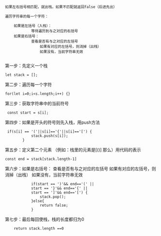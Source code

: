 ~~~	
如果左右括号相匹配，就出栈，如果不匹配就返回false（后进先出）

遍历字符串的每一个字符：

	如果是左括号（入栈）：
			等待遍历到与之对应的右括号
	如果是右括号：
			查看是否有与之对应的左括号
				如果有对应的左括号，则消掉（出栈）
				如果没有，当前字符串无效
			
~~~

第一步：先定义一个栈

~~~
let stack = [];
~~~

第二步：遍历每一个字符

~~~	
for(let i=0;i<s.length;i++) {}
~~~

第三步：获取字符串中的当前符号

~~~	
 const start = s[i];
~~~

第四步：如果是开头的符号则先入栈，用push方法

~~~	
 if(s[i] == '('||s[i]=='{'||s[i]=='[') {
            stack.push(s[i]);
        }
~~~

第五步：定义第二个元素 （例如：栈里的元素是[()] 那么）用代码的表示

~~~
const end = stack[stack.length-1]
~~~

第六步：如果是右括号：
			查看是否有与之对应的左括号
				如果有对应的左括号，则消掉（出栈）
				如果没有，当前字符串无效

~~~	
            if(start == ')'&& end=='(' ||
            start == '}'&& end=='{' ||
            start == ']'&& end=='[') {
                stack.pop();
            }else{
                return false;
            }
~~~

第七步：最后每回使栈，栈的长度都归为0

~~~
    return stack.length ==0
~~~





​	



